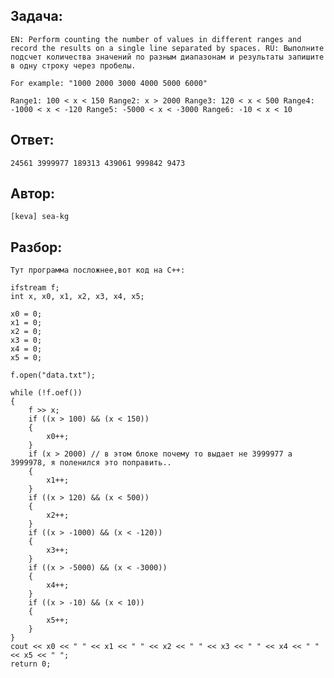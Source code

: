 ## Задача: 

    EN: Perform counting the number of values in different ranges and record the results on a single line separated by spaces. RU: Выполните подсчет количества значений по разным диапазонам и результаты запишите в одну строку через пробелы.

    For example: "1000 2000 3000 4000 5000 6000"

    Range1: 100 < x < 150 Range2: x > 2000 Range3: 120 < x < 500 Range4: -1000 < x < -120 Range5: -5000 < x < -3000 Range6: -10 < x < 10

## Ответ:
    24561 3999977 189313 439061 999842 9473

## Автор: 
    [keva] sea-kg

## Разбор:
    Тут программа посложнее,вот код на C++: 

	ifstream f;
	int x, x0, x1, x2, x3, x4, x5;

	x0 = 0;
	x1 = 0;
	x2 = 0;
	x3 = 0;
	x4 = 0;
	x5 = 0;

	f.open("data.txt");

	while (!f.oef())
	{
		f >> x;
		if ((x > 100) && (x < 150))
		{
			x0++;
		}
		if (x > 2000) // в этом блоке почему то выдает не 3999977 а 3999978, я поленился это поправить..
		{
			x1++;
		}
		if ((x > 120) && (x < 500))
		{
			x2++;
		}
		if ((x > -1000) && (x < -120))
		{
			x3++;
		}
		if ((x > -5000) && (x < -3000))
		{
			x4++;
		}
		if ((x > -10) && (x < 10))
		{
			x5++;
		}
	}
	cout << x0 << " " << x1 << " " << x2 << " " << x3 << " " << x4 << " " << x5 << " ";
	return 0;
    